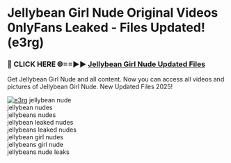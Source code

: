 # Jellybean Girl Nude Original Videos 0nlyFans Leaked - Files Updated! (e3rg)

<h3>🔴 CLICK HERE 🌐==►► <a href="https://tinyurl.com/yc6ubb5a" rel="nofollow">Jellybean Girl Nude Updated Files</a></h3>

Get Jellybean Girl Nude and all content. Now you can access all videos and pictures of Jellybean Girl Nude. New Updated Files 2025!

[![e3rg](https://i.imgur.com/7eu0CRL.gif)](https://tinyurl.com/yc6ubb5a)
jellybean nude<br>
jellybean nudes<br>
jellybeans nudes<br>
jellybean leaked nudes<br>
jellybeans leaked nudes<br>
jellybean girl nudes<br>
jellybeans girl nude<br>
jellybeans nude leaks